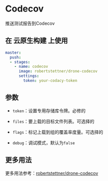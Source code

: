 # Codecov

推送测试报告到Codecov

## 在 云原生构建 上使用

```yml
master:
  push:
  - stages:
    - name: codecov
      image: robertstettner/drone-codecov
      settings:
        token: your-codacy-token
```

## 参数

* `token`：设置专用存储库令牌。必修的

* `files`：要上载的目标文件列表。可选择的

* `flags`：标记上载到组的覆盖率度量。可选择的

* `debug`：调试模式，默认为`false`

## 更多用法

更多用法参考：[robertstettner/drone-codecov](https://github.com/robertstettner/drone-codecov)
